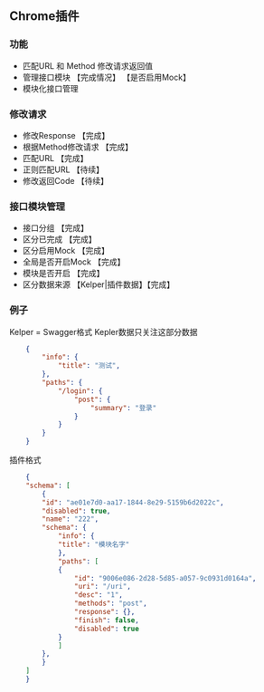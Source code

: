 ## Chrome插件
### 功能
-   匹配URL 和 Method 修改请求返回值
-   管理接口模块 【完成情况】 【是否启用Mock】
-   模块化接口管理

### 修改请求
-   修改Response 【完成】
-   根据Method修改请求 【完成】
-   匹配URL 【完成】
-   正则匹配URL 【待续】
-   修改返回Code 【待续】

### 接口模块管理
-   接口分组 【完成】
-   区分已完成 【完成】
-   区分启用Mock 【完成】
-   全局是否开启Mock 【完成】
-   模块是否开启 【完成】
-   区分数据来源 【Kelper|插件数据】【完成】
### 例子

Kelper = Swagger格式
Kepler数据只关注这部分数据
```json
    {
        "info": {
            "title": "测试",
        },
        "paths": {
            "/login": {
                "post": {
                    "summary": "登录"
                }
            }
        }
    }
```

插件格式
```json
    {
    "schema": [
        {
        "id": "ae01e7d0-aa17-1844-8e29-5159b6d2022c",
        "disabled": true,
        "name": "222",
        "schema": {
            "info": {
            "title": "模块名字"
            },
            "paths": [
            {
                "id": "9006e086-2d28-5d85-a057-9c0931d0164a",
                "uri": "/uri",
                "desc": "1",
                "methods": "post",
                "response": {},
                "finish": false,
                "disabled": true
            }
            ]
        },
        }
    ]
    }
```
